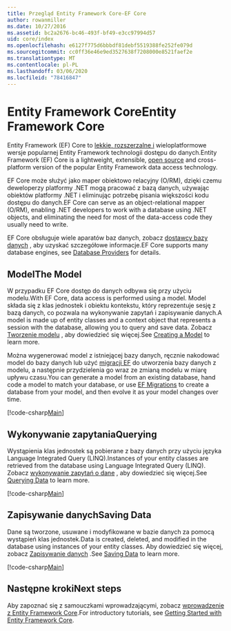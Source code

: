 ```yaml
---
title: Przegląd Entity Framework Core-EF Core
author: rowanmiller
ms.date: 10/27/2016
ms.assetid: bc2a2676-bc46-493f-bf49-e3cc97994d57
uid: core/index
ms.openlocfilehash: e6127f775d6bbbdf81debf5519388fe252fe079d
ms.sourcegitcommit: cc0ff36e46e9ed3527638f7208000e8521faef2e
ms.translationtype: MT
ms.contentlocale: pl-PL
ms.lasthandoff: 03/06/2020
ms.locfileid: "78416847"
---
```

# <a name="entity-framework-core"></a><span data-ttu-id="834a7-102">Entity Framework Core</span><span class="sxs-lookup"><span data-stu-id="834a7-102">Entity Framework Core</span></span>

<span data-ttu-id="834a7-103">Entity Framework (EF) Core to [lekkie, rozszerzalne i](https://github.com/aspnet/EntityFrameworkCore) wieloplatformowe wersje popularnej Entity Framework technologii dostępu do danych.</span><span class="sxs-lookup"><span data-stu-id="834a7-103">Entity Framework (EF) Core is a lightweight, extensible, [open source](https://github.com/aspnet/EntityFrameworkCore) and cross-platform version of the popular Entity Framework data access technology.</span></span>

<span data-ttu-id="834a7-104">EF Core może służyć jako maper obiektowo relacyjny (O/RM), dzięki czemu deweloperzy platformy .NET mogą pracować z bazą danych, używając obiektów platformy .NET i eliminując potrzebę pisania większości kodu dostępu do danych.</span><span class="sxs-lookup"><span data-stu-id="834a7-104">EF Core can serve as an object-relational mapper (O/RM), enabling .NET developers to work with a database using .NET objects, and eliminating the need for most of the data-access code they usually need to write.</span></span>

<span data-ttu-id="834a7-105">EF Core obsługuje wiele aparatów baz danych, zobacz [dostawcy bazy danych](providers/index.md) , aby uzyskać szczegółowe informacje.</span><span class="sxs-lookup"><span data-stu-id="834a7-105">EF Core supports many database engines, see [Database Providers](providers/index.md) for details.</span></span>

## <a name="the-model"></a><span data-ttu-id="834a7-106">Model</span><span class="sxs-lookup"><span data-stu-id="834a7-106">The Model</span></span>

<span data-ttu-id="834a7-107">W przypadku EF Core dostęp do danych odbywa się przy użyciu modelu.</span><span class="sxs-lookup"><span data-stu-id="834a7-107">With EF Core, data access is performed using a model.</span></span> <span data-ttu-id="834a7-108">Model składa się z klas jednostek i obiektu kontekstu, który reprezentuje sesję z bazą danych, co pozwala na wykonywanie zapytań i zapisywanie danych.</span><span class="sxs-lookup"><span data-stu-id="834a7-108">A model is made up of entity classes and a context object that represents a session with the database, allowing you to query and save data.</span></span> <span data-ttu-id="834a7-109">Zobacz [Tworzenie modelu](modeling/index.md) , aby dowiedzieć się więcej.</span><span class="sxs-lookup"><span data-stu-id="834a7-109">See [Creating a Model](modeling/index.md) to learn more.</span></span>

<span data-ttu-id="834a7-110">Można wygenerować model z istniejącej bazy danych, ręcznie nakodować model do bazy danych lub użyć [migracji EF](managing-schemas/migrations/index.md) do utworzenia bazy danych z modelu, a następnie przydzielenia go wraz ze zmianą modelu w miarę upływu czasu.</span><span class="sxs-lookup"><span data-stu-id="834a7-110">You can generate a model from an existing database, hand code a model to match your database, or use [EF Migrations](managing-schemas/migrations/index.md) to create a database from your model, and then evolve it as your model changes over time.</span></span>

[!code-csharp[Main](../../samples/core/Intro/Model.cs)]

## <a name="querying"></a><span data-ttu-id="834a7-111">Wykonywanie zapytania</span><span class="sxs-lookup"><span data-stu-id="834a7-111">Querying</span></span>

<span data-ttu-id="834a7-112">Wystąpienia klas jednostek są pobierane z bazy danych przy użyciu języka Language Integrated Query (LINQ).</span><span class="sxs-lookup"><span data-stu-id="834a7-112">Instances of your entity classes are retrieved from the database using Language Integrated Query (LINQ).</span></span> <span data-ttu-id="834a7-113">Zobacz [wykonywanie zapytań o dane](querying/index.md) , aby dowiedzieć się więcej.</span><span class="sxs-lookup"><span data-stu-id="834a7-113">See [Querying Data](querying/index.md) to learn more.</span></span>

[!code-csharp[Main](../../samples/core/Intro/Program.cs#Querying)]

## <a name="saving-data"></a><span data-ttu-id="834a7-114">Zapisywanie danych</span><span class="sxs-lookup"><span data-stu-id="834a7-114">Saving Data</span></span>

<span data-ttu-id="834a7-115">Dane są tworzone, usuwane i modyfikowane w bazie danych za pomocą wystąpień klas jednostek.</span><span class="sxs-lookup"><span data-stu-id="834a7-115">Data is created, deleted, and modified in the database using instances of your entity classes.</span></span> <span data-ttu-id="834a7-116">Aby dowiedzieć się więcej, zobacz [Zapisywanie danych](saving/index.md) .</span><span class="sxs-lookup"><span data-stu-id="834a7-116">See [Saving Data](saving/index.md) to learn more.</span></span>

[!code-csharp[Main](../../samples/core/Intro/Program.cs#SavingData)]

## <a name="next-steps"></a><span data-ttu-id="834a7-117">Następne kroki</span><span class="sxs-lookup"><span data-stu-id="834a7-117">Next steps</span></span>

<span data-ttu-id="834a7-118">Aby zapoznać się z samouczkami wprowadzającymi, zobacz [wprowadzenie z Entity Framework Core](get-started/index.md).</span><span class="sxs-lookup"><span data-stu-id="834a7-118">For introductory tutorials, see [Getting Started with Entity Framework Core](get-started/index.md).</span></span>
